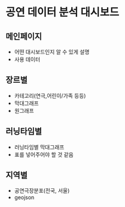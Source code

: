 # 공연 데이터 분석 대시보드

## 메인페이지
- 어떤 대시보드인지 알 수 있게 설명
- 사용 데이터

## 장르별 
- 카테고리(연극,어린이/가족 등등)
- 막대그래프
- 원그래프

## 러닝타임별
- 러닝타임별 막대그래프
- 표를 넣어주어야 할 것 같음

## 지역별 
- 공연극장분포(전국, 서울)
- geojson